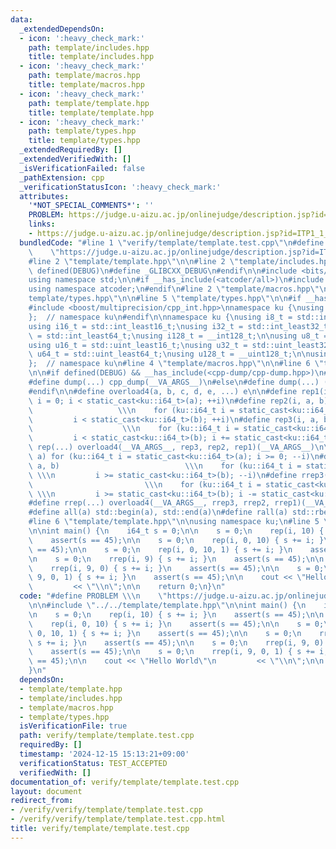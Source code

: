 ```yaml
---
data:
  _extendedDependsOn:
  - icon: ':heavy_check_mark:'
    path: template/includes.hpp
    title: template/includes.hpp
  - icon: ':heavy_check_mark:'
    path: template/macros.hpp
    title: template/macros.hpp
  - icon: ':heavy_check_mark:'
    path: template/template.hpp
    title: template/template.hpp
  - icon: ':heavy_check_mark:'
    path: template/types.hpp
    title: template/types.hpp
  _extendedRequiredBy: []
  _extendedVerifiedWith: []
  _isVerificationFailed: false
  _pathExtension: cpp
  _verificationStatusIcon: ':heavy_check_mark:'
  attributes:
    '*NOT_SPECIAL_COMMENTS*': ''
    PROBLEM: https://judge.u-aizu.ac.jp/onlinejudge/description.jsp?id=ITP1_1_A
    links:
    - https://judge.u-aizu.ac.jp/onlinejudge/description.jsp?id=ITP1_1_A
  bundledCode: "#line 1 \"verify/template/template.test.cpp\"\n#define PROBLEM \\\n\
    \    \"https://judge.u-aizu.ac.jp/onlinejudge/description.jsp?id=ITP1_1_A\"\n\n\
    #line 2 \"template/template.hpp\"\n\n#line 2 \"template/includes.hpp\"\n\n#if\
    \ defined(DEBUG)\n#define _GLIBCXX_DEBUG\n#endif\n\n#include <bits/stdc++.h>\n\
    using namespace std;\n\n#if __has_include(<atcoder/all>)\n#include <atcoder/all>\n\
    using namespace atcoder;\n#endif\n#line 2 \"template/macros.hpp\"\n\n#line 2 \"\
    template/types.hpp\"\n\n#line 5 \"template/types.hpp\"\n\n#if __has_include(<boost/multiprecision/cpp_int.hpp>)\n\
    #include <boost/multiprecision/cpp_int.hpp>\nnamespace ku {\nusing iinf_t = boost::multiprecision::cpp_int;\n\
    };  // namespace ku\n#endif\n\nnamespace ku {\nusing i8_t = std::int_least8_t;\n\
    using i16_t = std::int_least16_t;\nusing i32_t = std::int_least32_t;\nusing i64_t\
    \ = std::int_least64_t;\nusing i128_t = __int128_t;\n\nusing u8_t = std::uint_least8_t;\n\
    using u16_t = std::uint_least16_t;\nusing u32_t = std::uint_least32_t;\nusing\
    \ u64_t = std::uint_least64_t;\nusing u128_t = __uint128_t;\n\nusing str = std::string;\n\
    };  // namespace ku\n#line 4 \"template/macros.hpp\"\n\n#line 6 \"template/macros.hpp\"\
    \n\n#if defined(DEBUG) && __has_include(<cpp-dump/cpp-dump.hpp>)\n#include <cpp-dump/cpp-dump.hpp>\n\
    #define dump(...) cpp_dump(__VA_ARGS__)\n#else\n#define dump(...) ((void)0)\n\
    #endif\n\n#define overload4(a, b, c, d, e, ...) e\n\n#define rep1(i, a) for (ku::i64_t\
    \ i = 0; i < static_cast<ku::i64_t>(a); ++i)\n#define rep2(i, a, b)          \
    \                   \\\n    for (ku::i64_t i = static_cast<ku::i64_t>(a); \\\n\
    \         i < static_cast<ku::i64_t>(b); ++i)\n#define rep3(i, a, b, c)      \
    \                    \\\n    for (ku::i64_t i = static_cast<ku::i64_t>(a); \\\n\
    \         i < static_cast<ku::i64_t>(b); i += static_cast<ku::i64_t>(c))\n#define\
    \ rep(...) overload4(__VA_ARGS__, rep3, rep2, rep1)(__VA_ARGS__)\n\n#define rrep1(i,\
    \ a) for (ku::i64_t i = static_cast<ku::i64_t>(a); i >= 0; --i)\n#define rrep2(i,\
    \ a, b)                            \\\n    for (ku::i64_t i = static_cast<ku::i64_t>(a);\
    \ \\\n         i >= static_cast<ku::i64_t>(b); --i)\n#define rrep3(i, a, b, c)\
    \                         \\\n    for (ku::i64_t i = static_cast<ku::i64_t>(a);\
    \ \\\n         i >= static_cast<ku::i64_t>(b); i -= static_cast<ku::i64_t>(c))\n\
    #define rrep(...) overload4(__VA_ARGS__, rrep3, rrep2, rrep1)(__VA_ARGS__)\n\n\
    #define all(a) std::begin(a), std::end(a)\n#define rall(a) std::rbegin(a), std::rend(a)\n\
    #line 6 \"template/template.hpp\"\n\nusing namespace ku;\n#line 5 \"verify/template/template.test.cpp\"\
    \n\nint main() {\n    i64_t s = 0;\n\n    s = 0;\n    rep(i, 10) { s += i; }\n\
    \    assert(s == 45);\n\n    s = 0;\n    rep(i, 0, 10) { s += i; }\n    assert(s\
    \ == 45);\n\n    s = 0;\n    rep(i, 0, 10, 1) { s += i; }\n    assert(s == 45);\n\
    \n    s = 0;\n    rrep(i, 9) { s += i; }\n    assert(s == 45);\n\n    s = 0;\n\
    \    rrep(i, 9, 0) { s += i; }\n    assert(s == 45);\n\n    s = 0;\n    rrep(i,\
    \ 9, 0, 1) { s += i; }\n    assert(s == 45);\n\n    cout << \"Hello World\"\n\
    \         << \"\\n\";\n\n    return 0;\n}\n"
  code: "#define PROBLEM \\\n    \"https://judge.u-aizu.ac.jp/onlinejudge/description.jsp?id=ITP1_1_A\"\
    \n\n#include \"../../template/template.hpp\"\n\nint main() {\n    i64_t s = 0;\n\
    \n    s = 0;\n    rep(i, 10) { s += i; }\n    assert(s == 45);\n\n    s = 0;\n\
    \    rep(i, 0, 10) { s += i; }\n    assert(s == 45);\n\n    s = 0;\n    rep(i,\
    \ 0, 10, 1) { s += i; }\n    assert(s == 45);\n\n    s = 0;\n    rrep(i, 9) {\
    \ s += i; }\n    assert(s == 45);\n\n    s = 0;\n    rrep(i, 9, 0) { s += i; }\n\
    \    assert(s == 45);\n\n    s = 0;\n    rrep(i, 9, 0, 1) { s += i; }\n    assert(s\
    \ == 45);\n\n    cout << \"Hello World\"\n         << \"\\n\";\n\n    return 0;\n\
    }\n"
  dependsOn:
  - template/template.hpp
  - template/includes.hpp
  - template/macros.hpp
  - template/types.hpp
  isVerificationFile: true
  path: verify/template/template.test.cpp
  requiredBy: []
  timestamp: '2024-12-15 15:13:21+09:00'
  verificationStatus: TEST_ACCEPTED
  verifiedWith: []
documentation_of: verify/template/template.test.cpp
layout: document
redirect_from:
- /verify/verify/template/template.test.cpp
- /verify/verify/template/template.test.cpp.html
title: verify/template/template.test.cpp
---
```


